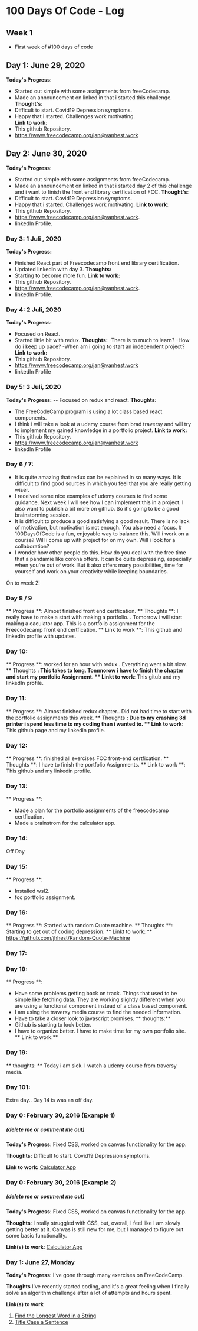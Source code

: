 # 100 Days Of Code - Log

## Week 1
- First week of #100 days of code

## Day 1: June 29, 2020
**Today's Progress**:
- Started out simple with some assignments from freeCodecamp. 
- Made an announcement on linked in that i started this challenge. 
**Thought's**:
- Difficult to start. Covid19 Depression symptoms.
- Happy that i started. Challenges work motivating.   
**Link to work**: 
- This github Repository. 
- https://www.freecodecamp.org/jan@vanhest.work
## Day 2: June 30, 2020
**Today's Progress**:
- Started out simple with some assignments from freeCodecamp.
- Made an announcement on linked in that i started day 2 of this  challenge and i want to finish the front end library certfication of FCC.
**Thought's**:
- Difficult to start. Covid19 Depression symptoms.
- Happy that i started. Challenges work motivating.
**Link to work**:
- This github Repository.
- https://www.freecodecamp.org/jan@vanhest.work.
- linkedIn Profile.
### Day 3: 1 Juli , 2020
**Today's Progress:**
- Finished React part of Freecodecamp front end library certification. 
- Updated linkedin with day 3. 
**Thoughts:** 
- Starting to become more fun. 
**Link to work:**
- This github Repository.
- https://www.freecodecamp.org/jan@vanhest.work.
- linkedIn Profile.
### Day 4: 2 Juli, 2020
**Today's Progress:**
- Focused on React.
- Started little bit with redux. 
**Thoughts:**
-There is to much to learn? 
-How do i keep up pace? 
-When am i going to start an independent project? 
**Link to work:**
- This github Repository.
- https://www.freecodecamp.org/jan@vanhest.work
- linkedIn Profile
### Day 5: 3 Juli, 2020
**Today's Progress:**
-- Focused on redux and react. 
**Thoughts:**
- The FreeCodeCamp program is using a lot class based react components. 
- I think i will take a look at a udemy course from brad traversy and will try to implement my gained knowledge in a portfolio project. 
**Link to work:**
- This github Repository.
- https://www.freecodecamp.org/jan@vanhest.work
- linkedIn Profile
### Day 6 / 7: 
- It is quite amazing that redux can be explained in so many ways. It is difficult to find good sources in which you feel that you are really getting wiser.
- I received some nice examples of udemy courses to find some guidance. Next week I will see how I can implement this in a project. I also want to publish a bit more on github. So it's going to be a good brainstorming session.
- It is difficult to produce a good satisfying a good result. There is no lack of motivation, but motivation is not enough. You also need a focus. # 100DaysOfCode is a fun, enjoyable way to balance this. Will i work on a course? Will i come up with project for on my own. Will i look for a collaboration?
- I wonder how other people do this. How do you deal with the free time that a pandamie like corona offers. It can be quite depressing, especially when you're out of work. But it also offers many possibilities, time for yourself and work on your creativity while keeping boundaries.

On to week 2!
### Day 8 / 9
** Progress **: Almost finished front end certfication. 
** Thoughts **: I really have to make a start with making a portfolio. . Tomorrow i will start making a caculator app. This is a portfolio assignment for the Freecodecamp front end certfication. 
** Link to work **: This github and linkedin profile with updates. 
### Day 10: 
** Progress **: worked for an hour with redux.. Everything went a bit slow. 
** Thoughts **: This takes to long. Tommorow i have to finish the chapter and start my portfolio Assignment. 
** Linkt to work**: This gitub and my linkedIn profile. 
### Day 11: 
** Progress **: Almost finished redux chapter.. Did not had time to start with the portfolio assignments this week. 
** Thoughts **: Due to my crashing 3d printer i spend less time to my coding than i wanted to. 
** Link to work**: This github page and my linkedin profile. 
### Day 12: 
** Progress **: finished all exercises FCC front-end certfication. 
** Thoughts **: I have to finish the portfolio Assignments. 
** Link to work **: This github and my linkedin profile. 
### Day 13: 
** Progress **: 
- Made a plan for the portfolio assignments of the freecodecamp certfication. 
- Made a brainstrom for the calculator app. 
### Day 14: 
Off Day 
### Day 15:
** Progress **:
- Installed wsl2. 
- fcc portfolio assignment. 
### Day 16: 
** Progress **: Started with random Quote machine. 
** Thoughts **: Starting to get out of coding depression. 
** Linkt to work: ** https://github.com/jhhest/Random-Quote-Machine

### Day 17: 

### Day 18: 
** Progress **: 
- Have some problems getting back on track. Things that used to be simple like fetching data. 
They are working slightly different when you are using a functional component instead of a class based component. 
- I am using the traversy media course to find the needed information. 
- Have to take a closer look to javascript promises. 
** thoughts:**
- Github is starting to look better. 
- I have to organize better. I have to make time for my own portfolio site. 
** Link to work:**
### Day 19: 
** thoughts: ** Today i am sick. I watch a udemy course from traversy media. 

### Day 101: 
Extra day.. Day 14 is was an off day. 
### Day 0: February 30, 2016 (Example 1)
##### (delete me or comment me out)

**Today's Progress**: Fixed CSS, worked on canvas functionality for the app.

**Thoughts:** Difficult to start. Covid19 Depression symptoms. 

**Link to work:** [Calculator App](http://www.example.com)

### Day 0: February 30, 2016 (Example 2)
##### (delete me or comment me out)

**Today's Progress**: Fixed CSS, worked on canvas functionality for the app.

**Thoughts**: I really struggled with CSS, but, overall, I feel like I am slowly getting better at it. Canvas is still new for me, but I managed to figure out some basic functionality.

**Link(s) to work**: [Calculator App](http://www.example.com)


### Day 1: June 27, Monday

**Today's Progress**: I've gone through many exercises on FreeCodeCamp.

**Thoughts** I've recently started coding, and it's a great feeling when I finally solve an algorithm challenge after a lot of attempts and hours spent.

**Link(s) to work**
1. [Find the Longest Word in a String](https://www.freecodecamp.com/challenges/find-the-longest-word-in-a-string)
2. [Title Case a Sentence](https://www.freecodecamp.com/challenges/title-case-a-sentence)

